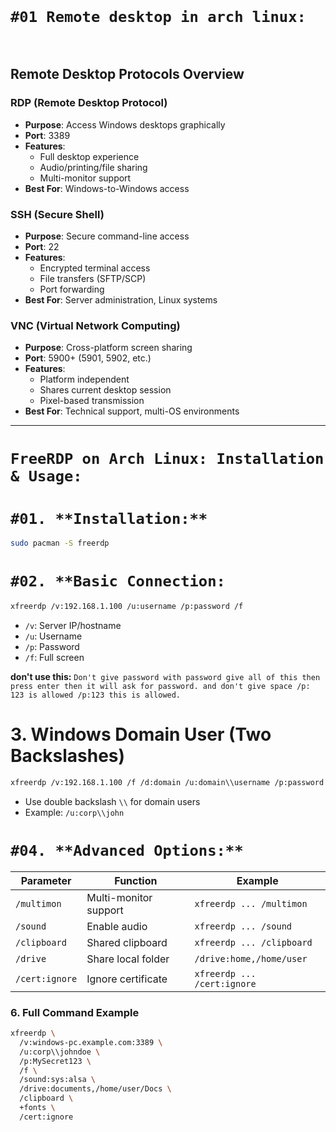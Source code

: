 <br>

# `#01 Remote desktop in arch linux:`

<br>


## Remote Desktop Protocols Overview

### **RDP (Remote Desktop Protocol)**
- **Purpose**: Access Windows desktops graphically
- **Port**: 3389
- **Features**: 
  - Full desktop experience
  - Audio/printing/file sharing
  - Multi-monitor support
- **Best For**: Windows-to-Windows access

### **SSH (Secure Shell)**
- **Purpose**: Secure command-line access
- **Port**: 22
- **Features**:
  - Encrypted terminal access
  - File transfers (SFTP/SCP)
  - Port forwarding
- **Best For**: Server administration, Linux systems

### **VNC (Virtual Network Computing)**
- **Purpose**: Cross-platform screen sharing
- **Port**: 5900+ (5901, 5902, etc.)
- **Features**:
  - Platform independent
  - Shares current desktop session
  - Pixel-based transmission
- **Best For**: Technical support, multi-OS environments

---

# `FreeRDP on Arch Linux: Installation & Usage:`

# `#01. **Installation:**`
```bash
sudo pacman -S freerdp
```

# `#02. **Basic Connection:`
```bash
xfreerdp /v:192.168.1.100 /u:username /p:password /f
```
- `/v`: Server IP/hostname
- `/u`: Username
- `/p`: Password
- `/f`: Full screen

**don't use this:** `Don't give password with password give all of this then press enter then it will ask for password. and don't give space /p: 123 is allowed /p:123 this is allowed.`

# 3. **Windows Domain User (Two Backslashes)**
```bash
xfreerdp /v:192.168.1.100 /f /d:domain /u:domain\\username /p:password
```
- Use double backslash `\\` for domain users
- Example: `/u:corp\\john`

# `#04. **Advanced Options:**`
| Parameter | Function | Example |
|-----------|----------|---------|
| `/multimon` | Multi-monitor support | `xfreerdp ... /multimon` |
| `/sound` | Enable audio | `xfreerdp ... /sound` |
| `/clipboard` | Shared clipboard | `xfreerdp ... /clipboard` |
| `/drive` | Share local folder | `/drive:home,/home/user` |
| `/cert:ignore` | Ignore certificate | `xfreerdp ... /cert:ignore` |

### 6. **Full Command Example**
```bash
xfreerdp \
  /v:windows-pc.example.com:3389 \
  /u:corp\\johndoe \
  /p:MySecret123 \
  /f \
  /sound:sys:alsa \
  /drive:documents,/home/user/Docs \
  /clipboard \
  +fonts \
  /cert:ignore
```
